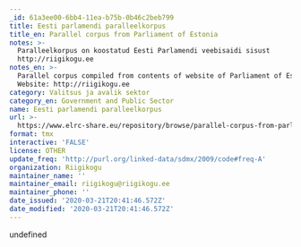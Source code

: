 ```yaml
---
_id: 61a3ee00-6bb4-11ea-b75b-0b46c2beb799
title: Eesti parlamendi paralleelkorpus
title_en: Parallel corpus from Parliament of Estonia
notes: >-
  Paralleelkorpus on koostatud Eesti Parlamendi veebisaidi sisust
  http://riigikogu.ee
notes_en: >-
  Parallel corpus compiled from contents of website of Parliament of Estonia.
  Website: http://riigikogu.ee
category: Valitsus ja avalik sektor
category_en: Government and Public Sector
name: Eesti parlamendi paralleelkorpus
url: >-
  https://www.elrc-share.eu/repository/browse/parallel-corpus-from-parliament-of-estonia-processed/b1ecbb3c67f411e8b7d400155d0267062c6b97c6d3d64cb8b57e819c8d7f4a1e/
format: tmx
interactive: 'FALSE'
license: OTHER
update_freq: 'http://purl.org/linked-data/sdmx/2009/code#freq-A'
organization: Riigikogu
maintainer_name: ''
maintainer_email: riigikogu@riigikogu.ee
maintainer_phone: ''
date_issued: '2020-03-21T20:41:46.572Z'
date_modified: '2020-03-21T20:41:46.572Z'
---
```

undefined
